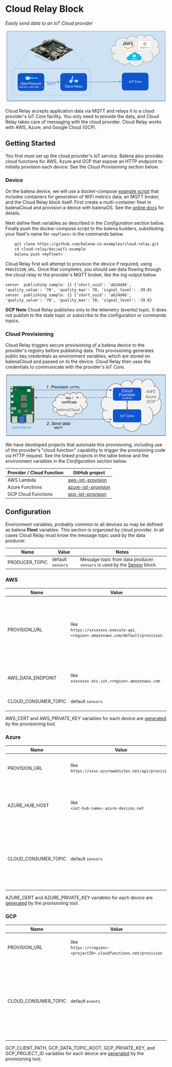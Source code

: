 # Cloud Relay Block

*Easily send data to an IoT Cloud provider*

![Overview](doc/overview.png)

Cloud Relay accepts application data via MQTT and relays it to a cloud provider's IoT Core facility. You only need to provide the data, and Cloud Relay takes care of messaging with the cloud provider. Cloud Relay works with AWS, Azure, and Google Cloud (GCP).

## Getting Started

You first must set up the cloud provider's IoT service. Balena also provides cloud functions for AWS, Azure and GCP that expose an HTTP endpoint to initially provision each device. See the _Cloud Provisioning_ section below.

### Device
On the balena device, we will use a docker-compose [example script](doc/wifi-example/docker-compose.yml) that includes containers for generation of WiFi metrics data, an MQTT broker, and the Cloud Relay block itself. First create a multi-container fleet in balenaCloud and provision a device with balenaOS. See the [online docs](https://www.balena.io/docs/learn/getting-started/raspberrypi3/nodejs/) for details.

Next define fleet variables as described in the *Configuration* section below. Finally push the docker-compose script to the balena builders, substituting your fleet's name for `<myFleet>` in the commands below.

```
    git clone https://github.com/balena-io-examples/cloud-relay.git
    cd cloud-relay/doc/wifi-example
    balena push <myFleet>
```

Cloud Relay first will attempt to provision the device if required, using `PROVISION_URL`. Once that completes, you should see data flowing through the cloud relay to the provider's MQTT broker, like the log output below.

```
sensor  publishing sample: {} {'short_uuid': 'ab24d4b', 'quality_value': '70', 'quality_max': 70, 'signal_level': -39.0}
sensor  publishing sample: {} {'short_uuid': 'ab24d4b', 'quality_value': '70', 'quality_max': 70, 'signal_level': -39.0}
```

**GCP Note** Cloud Relay publishes only to the telemetry (events) topic. It does not publish to the state topic or subscribe to the configuration or commands topics.

### Cloud Provisioning

Cloud Relay triggers secure provisioning of a balena device to the provider's registry before publishing data. This provisioning generates public key credentials as environment variables, which are stored on balenaCloud and passed on to the device. Cloud Relay then uses the credentials to communicate with the provider's IoT Core.

![Provision-Send](doc/provision-send.png)

We have developed projects that automate this provisioning, including use of the provider's "cloud function" capability to trigger the provisioning code via HTTP request. See the linked projects in the table below and the environment variables in the *Configuration* section below.

| Provider / Cloud Function | GitHub project |
|----------|-------------------|
| AWS Lambda | [aws-iot-provision](https://github.com/balena-io-examples/aws-iot-provision) |
| Azure Functions | [azure-iot-provision](https://github.com/balena-io-examples/azure-iot-provision) |
| GCP Cloud Functions | [gcp-iot-provision](https://github.com/balena-io-examples/gcp-iot-provision) |

## Configuration

Environment variables, probably common to all devices so may be defined as balena **Fleet** variables. This section is organized by cloud provider. In all cases Cloud Relay must know the message topic used by the data producer.

|  Name | Value | Notes |
|-------|-------|-------|
| PRODUCER_TOPIC| default `sensors` | Message topic from data producer. `sensors` is used by the [Sensor](https://github.com/balenablocks/sensor) block. |


### AWS

|  Name | Value | Notes |
|-------|-------|-------|
|  PROVISION_URL   | like<br>`https://xxxxxxxx.execute-api.<region>.amazonaws.com/default/provision` | URL to trigger the provisioning cloud function. See *Functions -> provision -> Configuration -> Triggers* in the AWS Lambda console. |
| AWS_DATA_ENDPOINT| like<br>`xxxxxxxx-ats.iot.<region>.amazonaws.com                               ` | Host name to receive data. See *Settings* in the AWS IoT console. |
| CLOUD_CONSUMER_TOPIC| default `sensors` | Topic for message sent to AWS. |

AWS_CERT and AWS_PRIVATE_KEY variables for each device are [generated](https://github.com/balena-io-examples/aws-iot-provision#device-environment-variables) by the provisioning tool.

### Azure

|  Name | Value | Notes |
|-------|-------|-------|
|  PROVISION_URL   | like<br>`https://xxxx.azurewebsites.net/api/provision` | URL to trigger the provisioning cloud function.|
| AZURE_HUB_HOST | like<br>`<iot-hub-name>.azure-devices.net` | Host name to receive data. See *Overview* for the IoT Hub in the Azure portal. |
| CLOUD_CONSUMER_TOPIC| default `sensors`| Cloud Relay creates a `topic` key with this value in the `properties` map included in the message to Azure. |

AZURE_CERT and AZURE_PRIVATE_KEY variables for each device are [generated](https://github.com/balena-io-examples/azure-iot-provision#device-environment-variables) by the provisioning tool.

### GCP

|  Name | Value | Notes |
|-------|-------|-------|
|  PROVISION_URL   | like<br>`https://<region>-<projectID>.cloudfunctions.net/provision` | URL to trigger the provisioning cloud function. |
| CLOUD_CONSUMER_TOPIC| default `events` | Topic for message sent to GCP, which expects `events` as the default *telemetry* topic. As the docs [describe](https://cloud.google.com/iot/docs/how-tos/mqtt-bridge#publishing_telemetry_events_to_additional_cloud_pubsub_topics), you also may publish to a subfolder like `events/alerts`. |

GCP_CLIENT_PATH, GCP_DATA_TOPIC_ROOT, GCP_PRIVATE_KEY, and GCP_PROJECT_ID variables for each device are [generated](https://github.com/balena-io-examples/gcp-iot-provision#device-environment-variables) by the provisioning tool.
